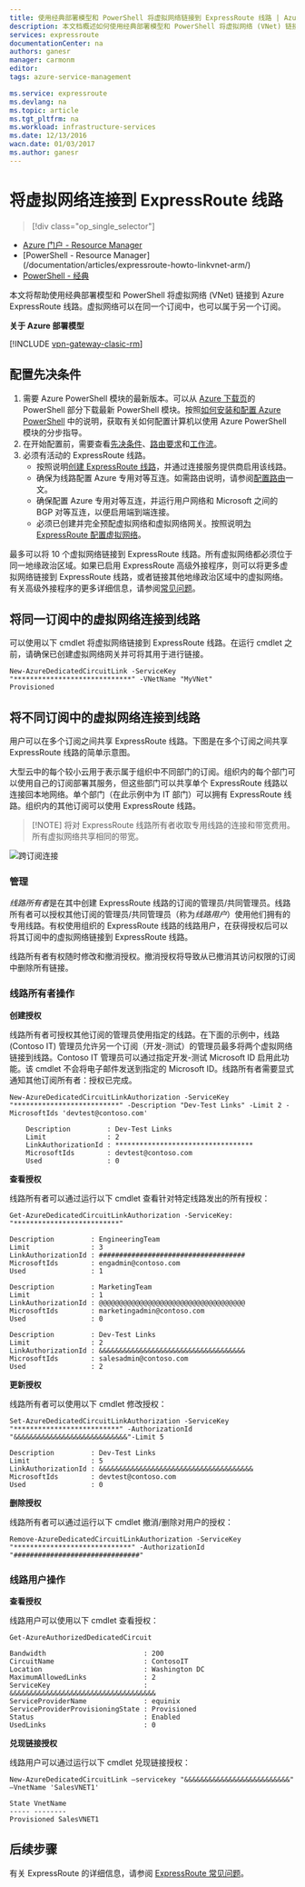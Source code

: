 ```yaml
---
title: 使用经典部署模型和 PowerShell 将虚拟网络链接到 ExpressRoute 线路 | Azure
description: 本文档概述如何使用经典部署模型和 PowerShell 将虚拟网络 (VNet) 链接到 ExpressRoute 线路。
services: expressroute
documentationCenter: na
authors: ganesr
manager: carmonm
editor: 
tags: azure-service-management

ms.service: expressroute
ms.devlang: na
ms.topic: article
ms.tgt_pltfrm: na
ms.workload: infrastructure-services
ms.date: 12/13/2016
wacn.date: 01/03/2017
ms.author: ganesr
---
```


# 将虚拟网络连接到 ExpressRoute 线路

> [!div class="op_single_selector"]
- [Azure 门户 - Resource Manager](./expressroute-howto-linkvnet-portal-resource-manager.md)
- [PowerShell - Resource Manager] (/documentation/articles/expressroute-howto-linkvnet-arm/)  
- [PowerShell - 经典](./expressroute-howto-linkvnet-classic.md)

本文将帮助使用经典部署模型和 PowerShell 将虚拟网络 (VNet) 链接到 Azure ExpressRoute 线路。虚拟网络可以在同一个订阅中，也可以属于另一个订阅。

**关于 Azure 部署模型**

[!INCLUDE [vpn-gateway-clasic-rm](../../includes/vpn-gateway-classic-rm-include.md)]

## 配置先决条件

1. 需要 Azure PowerShell 模块的最新版本。可以从 [Azure 下载页](/downloads/)的 PowerShell 部分下载最新 PowerShell 模块。按照[如何安装和配置 Azure PowerShell](../powershell-install-configure.md) 中的说明，获取有关如何配置计算机以使用 Azure PowerShell 模块的分步指导。
2. 在开始配置前，需要查看[先决条件](./expressroute-prerequisites.md)、[路由要求](./expressroute-routing.md)和[工作流](./expressroute-workflows.md)。
3. 必须有活动的 ExpressRoute 线路。
    - 按照说明[创建 ExpressRoute 线路](./expressroute-howto-circuit-classic.md)，并通过连接服务提供商启用该线路。
    - 确保为线路配置 Azure 专用对等互连。如需路由说明，请参阅[配置路由](./expressroute-howto-routing-classic.md)一文。 
    - 确保配置 Azure 专用对等互连，并运行用户网络和 Microsoft 之间的 BGP 对等互连，以便启用端到端连接。
    - 必须已创建并完全预配虚拟网络和虚拟网络网关。按照说明[为 ExpressRoute 配置虚拟网络](./expressroute-howto-vnet-portal-classic.md)。

最多可以将 10 个虚拟网络链接到 ExpressRoute 线路。所有虚拟网络都必须位于同一地缘政治区域。如果已启用 ExpressRoute 高级外接程序，则可以将更多虚拟网络链接到 ExpressRoute 线路，或者链接其他地缘政治区域中的虚拟网络。有关高级外接程序的更多详细信息，请参阅[常见问题](./expressroute-faqs.md)。

## 将同一订阅中的虚拟网络连接到线路

可以使用以下 cmdlet 将虚拟网络链接到 ExpressRoute 线路。在运行 cmdlet 之前，请确保已创建虚拟网络网关并可将其用于进行链接。

    New-AzureDedicatedCircuitLink -ServiceKey "*****************************" -VNetName "MyVNet"
    Provisioned

## 将不同订阅中的虚拟网络连接到线路

用户可以在多个订阅之间共享 ExpressRoute 线路。下图是在多个订阅之间共享 ExpressRoute 线路的简单示意图。

大型云中的每个较小云用于表示属于组织中不同部门的订阅。组织内的每个部门可以使用自己的订阅部署其服务，但这些部门可以共享单个 ExpressRoute 线路以连接回本地网络。单个部门（在此示例中为 IT 部门）可以拥有 ExpressRoute 线路。组织内的其他订阅可以使用 ExpressRoute 线路。

>[!NOTE] 将对 ExpressRoute 线路所有者收取专用线路的连接和带宽费用。所有虚拟网络共享相同的带宽。

![跨订阅连接](./media/expressroute-howto-linkvnet-classic/cross-subscription.png)

### 管理

*线路所有者*是在其中创建 ExpressRoute 线路的订阅的管理员/共同管理员。线路所有者可以授权其他订阅的管理员/共同管理员（称为*线路用户*）使用他们拥有的专用线路。有权使用组织的 ExpressRoute 线路的线路用户，在获得授权后可以将其订阅中的虚拟网络链接到 ExpressRoute 线路。

线路所有者有权随时修改和撤消授权。撤消授权将导致从已撤消其访问权限的订阅中删除所有链接。

### 线路所有者操作 

**创建授权**

线路所有者可授权其他订阅的管理员使用指定的线路。在下面的示例中，线路 (Contoso IT) 管理员允许另一个订阅（开发-测试）的管理员最多将两个虚拟网络链接到线路。Contoso IT 管理员可以通过指定开发-测试 Microsoft ID 启用此功能。该 cmdlet 不会将电子邮件发送到指定的 Microsoft ID。线路所有者需要显式通知其他订阅所有者：授权已完成。

    New-AzureDedicatedCircuitLinkAuthorization -ServiceKey "**************************" -Description "Dev-Test Links" -Limit 2 -MicrosoftIds 'devtest@contoso.com'

        Description         : Dev-Test Links 
        Limit               : 2 
        LinkAuthorizationId : ********************************** 
        MicrosoftIds        : devtest@contoso.com 
        Used                : 0

**查看授权**

线路所有者可以通过运行以下 cmdlet 查看针对特定线路发出的所有授权：

    Get-AzureDedicatedCircuitLinkAuthorization -ServiceKey: "**************************"

    Description         : EngineeringTeam 
    Limit               : 3 
    LinkAuthorizationId : #################################### 
    MicrosoftIds        : engadmin@contoso.com 
    Used                : 1 

    Description         : MarketingTeam 
    Limit               : 1 
    LinkAuthorizationId : @@@@@@@@@@@@@@@@@@@@@@@@@@@@@@@@@@@@ 
    MicrosoftIds        : marketingadmin@contoso.com 
    Used                : 0 

    Description         : Dev-Test Links 
    Limit               : 2 
    LinkAuthorizationId : &&&&&&&&&&&&&&&&&&&&&&&&&&&&&&&&&&&& 
    MicrosoftIds        : salesadmin@contoso.com 
    Used                : 2 

**更新授权**

线路所有者可以使用以下 cmdlet 修改授权：

    Set-AzureDedicatedCircuitLinkAuthorization -ServiceKey "**************************" -AuthorizationId "&&&&&&&&&&&&&&&&&&&&&&&&&&&&"-Limit 5

    Description         : Dev-Test Links 
    Limit               : 5 
    LinkAuthorizationId : &&&&&&&&&&&&&&&&&&&&&&&&&&&&&&&&&&&&&& 
    MicrosoftIds        : devtest@contoso.com 
    Used                : 0

**删除授权**

线路所有者可以通过运行以下 cmdlet 撤消/删除对用户的授权：

    Remove-AzureDedicatedCircuitLinkAuthorization -ServiceKey "*****************************" -AuthorizationId "###############################"

### 线路用户操作

**查看授权**

线路用户可以使用以下 cmdlet 查看授权：

    Get-AzureAuthorizedDedicatedCircuit

    Bandwidth                        : 200
    CircuitName                      : ContosoIT
    Location                         : Washington DC
    MaximumAllowedLinks              : 2
    ServiceKey                       : &&&&&&&&&&&&&&&&&&&&&&&&&&&&&&&&&&&&
    ServiceProviderName              : equinix
    ServiceProviderProvisioningState : Provisioned
    Status                           : Enabled
    UsedLinks                        : 0

**兑现链接授权**

线路用户可以通过运行以下 cmdlet 兑现链接授权：

    New-AzureDedicatedCircuitLink –servicekey "&&&&&&&&&&&&&&&&&&&&&&&&&&" –VnetName 'SalesVNET1'

    State VnetName
    ----- --------
    Provisioned SalesVNET1

## 后续步骤

有关 ExpressRoute 的详细信息，请参阅 [ExpressRoute 常见问题](./expressroute-faqs.md)。

<!---HONumber=Mooncake_1226_2016-->